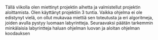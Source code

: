 Tällä viikolla olen miettinyt projektin aihetta ja valmistellut projektin aloittamista. Olen käyttänyt projektiin 3 tuntia. Vaikka ohjelma ei ole edistynyt vielä, on ollut mukavaa
miettiä sen toteutusta ja eri algoritmeja, joiden avulla pystyy luomaan labyrintteja. Seuraavaksi päätän tarkemmin minkälaisia labyrintteja haluan ohjelman luovan 
ja aloitan ohjelman koodauksen
